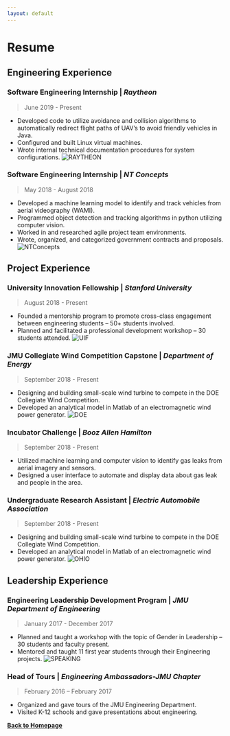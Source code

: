 ```yaml
---
layout: default
---
```


# Resume

## Engineering Experience

### Software Engineering Internship | _Raytheon_
> June 2019 - Present
* Developed code to utilize avoidance and collision algorithms to automatically redirect flight paths of UAV’s to avoid friendly vehicles in Java.
* Configured and built Linux virtual machines.
* Wrote internal technical documentation procedures for system configurations.
![RAYTHEON](https://payneandrew.github.io/raytheon_intern.jpg)


### Software Engineering Internship | _NT Concepts_
> May 2018 - August 2018
* Developed a machine learning model to identify and track vehicles from aerial videography (WAMI).
* Programmed object detection and tracking algorithms in python utilizing computer vision.
* Worked in and researched agile project team environments.
* Wrote, organized, and categorized government contracts and proposals.
![NTConcepts](https://payneandrew.github.io/NTConcepts_intern.jpg)


## Project Experience

### University Innovation Fellowship | _Stanford University_
> August 2018 - Present
* Founded a mentorship program to promote cross-class engagement between engineering students – 50+ students involved.
* Planned and facilitated a professional development workshop – 30 students attended.
![UIF](https://payneandrew.github.io/IMG_1790.JPG)

### JMU Collegiate Wind Competition Capstone | _Department of Energy_
> September 2018 - Present
* Designing and building small-scale wind turbine to compete in the DOE Collegiate Wind Competition.
* Developed an analytical model in Matlab of an electromagnetic wind power generator.
![DOE](https://payneandrew.github.io/DOE.jpg)

### Incubator Challenge | _Booz Allen Hamilton_
> September 2018 - Present
* Utilized machine learning and computer vision to identify gas leaks from aerial imagery and sensors.
* Designed a user interface to automate and display data about gas leak and people in the area.

### Undergraduate Research Assistant | _Electric Automobile Association_
> September 2018 - Present
* Designing and building small-scale wind turbine to compete in the DOE Collegiate Wind Competition.
* Developed an analytical model in Matlab of an electromagnetic wind power generator.
![OHIO](https://payneandrew.github.io/ohio.jpg)


## Leadership Experience

### Engineering Leadership Development Program | _JMU Department of Engineering_
> January 2017 - December 2017
* Planned and taught a workshop with the topic of Gender in Leadership – 30 students and faculty present.
* Mentored and taught 11 first year students through their Engineering projects.
![SPEAKING](https://payneandrew.github.io/IMG_3792.JPG)

### Head of Tours | _Engineering Ambassadors-JMU Chapter_
> February 2016 – February 2017 
* Organized and gave tours of the JMU Engineering Department.
* Visited K-12 schools and gave presentations about engineering.

**[Back to Homepage](./)**
